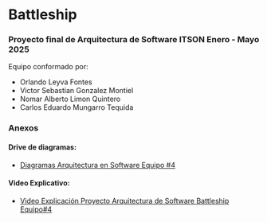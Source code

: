 # Battleship #
### Proyecto final de Arquitectura de Software ITSON Enero - Mayo 2025 ###
Equipo conformado por:<br>
- Orlando Leyva Fontes <br>
- Victor Sebastian Gonzalez Montiel <br>
- Nomar Alberto Limon Quintero <br>
- Carlos Eduardo Mungarro Tequida
### Anexos ###
#### Drive de diagramas: ####
- [Diagramas Arquitectura en Software Equipo #4](https://drive.google.com/drive/folders/1X6q4gkRU7dBOF7tnmLlVLpB3_WhcS2d_?usp=sharing)
#### Video Explicativo: ####
- [Video Explicación Proyecto Arquitectura de Software Battleship Equipo#4](https://youtu.be/1rFaK8DaSnc)
